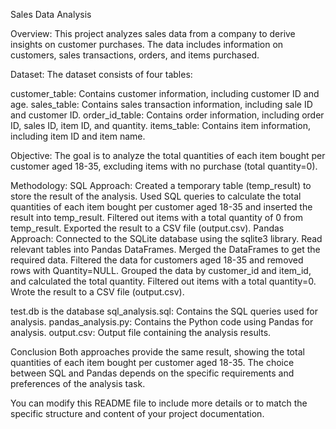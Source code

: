Sales Data Analysis

Overview:
This project analyzes sales data from a company to derive insights on customer purchases. The data includes information on customers, sales transactions, orders, and items purchased.

Dataset:
The dataset consists of four tables:

customer_table: Contains customer information, including customer ID and age.
sales_table: Contains sales transaction information, including sale ID and customer ID.
order_id_table: Contains order information, including order ID, sales ID, item ID, and quantity.
items_table: Contains item information, including item ID and item name.

Objective:
The goal is to analyze the total quantities of each item bought per customer aged 18-35, excluding items with no purchase (total quantity=0).

Methodology:
SQL Approach:
Created a temporary table (temp_result) to store the result of the analysis.
Used SQL queries to calculate the total quantities of each item bought per customer aged 18-35 and inserted the result into temp_result.
Filtered out items with a total quantity of 0 from temp_result.
Exported the result to a CSV file (output.csv).
Pandas Approach:
Connected to the SQLite database using the sqlite3 library.
Read relevant tables into Pandas DataFrames.
Merged the DataFrames to get the required data.
Filtered the data for customers aged 18-35 and removed rows with Quantity=NULL.
Grouped the data by customer_id and item_id, and calculated the total quantity.
Filtered out items with a total quantity=0.
Wrote the result to a CSV file (output.csv).

test.db is the database 
sql_analysis.sql: Contains the SQL queries used for analysis.
pandas_analysis.py: Contains the Python code using Pandas for analysis.
output.csv: Output file containing the analysis results.

Conclusion
Both approaches provide the same result, showing the total quantities of each item bought per customer aged 18-35. The choice between SQL and Pandas depends on the specific requirements and preferences of the analysis task.

You can modify this README file to include more details or to match the specific structure and content of your project documentation.





